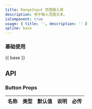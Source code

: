 ```yaml
---
title: RangeInput 范围输入框
description: 用于输入范围文本。
isComponent: true
usage: { title: '', description: '' }
spline: base
---
```


### 基础使用

{{ base }}

## API

### Button Props

名称 | 类型 | 默认值 | 说明 | 必传
-- | -- | -- | -- | --
